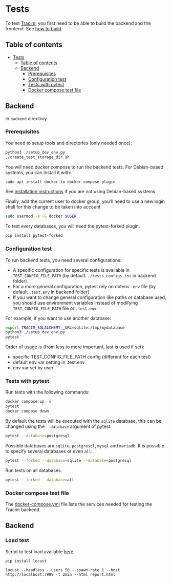 # Tests

To test [Tracim](https://www.tracim.fr), you first need to be able to
build the backend and the frontend.
See [how to build](/docs/development/backend_build.md).

## Table of contents

- [Tests](#tests)
  - [Table of contents](#table-of-contents)
  - [Backend](#backend)
    - [Prerequisites](#prerequisites)
    - [Configuration test](#configuration-test)
    - [Tests with pytest](#tests-with-pytest)
    - [Docker compose test file](#docker-compose-test-file)

## Backend

In `backend` directory.

### Prerequisites

You need to setup tools and directories (only needed once):

```bash
python3 ./setup_dev_env.py
./create_test_storage_dir.sh
```

You will need docker compose to run the backend tests.
For Debian-based systems, you can install it with:

```bash
sudo apt install docker.io docker-compose-plugin
```

See [installation instructions](https://docs.docker.com/compose/install/) if you are not using Debian-based systems.

Finally, add the current user to docker group, you'll need to use a new login shell for this change to be taken into account

```bash
sudo usermod -a -G docker $USER
```

To test every databases, you will need the pytest-forked plugin.

```bash
pip install pytest-forked
```

### Configuration test

To run backend tests, you need several configurations:

- A specific configuration for specific tests is
available in `TEST_CONFIG_FILE_PATH` (by default: `./tests_configs.ini` in backend folder).
- For a more general configuration, pytest rely on dotenv `.env` file (by default `.test.env` in backend folder)
- If you want to change general configuration like paths or database used, you should use environment variables instead of modifying `TEST_CONFIG_FILE_PATH` file or `.test.env`.

For example, if you want to use another database:

```bash
export TRACIM_SQLALCHEMY__URL=sqlite:/tmp/mydatabase
python3 ./setup_dev_env.py
pytest
```

Order of usage is (from less to more important, last is used if set):

- specific TEST_CONFIG_FILE_PATH config (different for each test)
- default env var setting in .test.env
- env var set by user

### Tests with pytest

Run tests with the following commands:

```bash
docker compose up -d
pytest
docker compose down
```

By default the tests will be executed with the `sqlite` database, this can be changed using the `--database` argument of pytest:

```bash
pytest --database=postgresql
```

Possible databases are `sqlite`, `postgresql`, `mysql` and `mariadb`.
It is possible to specify several databases or even `all`:

```bash
pytest --forked --database=sqlite --database=postgresql
```

Run tests on all databases.

```bash
pytest --forked --database=all
```

### Docker compose test file

The [docker-compose.yml](/backend/docker-compose.yml) file lists the services needed for testing the Tracim backend.
<!-- Default environment variables used by the containers are written in the [.env](/backend/.env) file next to `docker-compose.yml`. -->


## Backend
### Load test

Script to test load available [here](/backend/load_tests/)

```shell
pip install locust
```

```sheel
locust --headless --users 50 --spawn-rate 1 --host http://localhost:7999 -t 2min --html report.html
```

